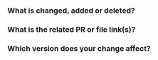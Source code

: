 <!--Thanks for your contribution to TiDB documentation. See [CONTRIBUTING](https://github.com/pingcap/community/blob/master/CONTRIBUTING.md) before filing this PR.-->

### What is changed, added or deleted? <!--Required-->

<!--Tell us what you did and why.-->

### What is the related PR or file link(s)? <!--Write "N/A" or remove this item if it is not applicable-->

<!--Provide a reference link that is related to your change. For example, a link in the pingcap/docs repository. -->

### Which version does your change affect? <!--Required; write "N/A" if it is not applicable-->

<!--Specify the version or versions that your change affect by adding a label at the right-hand side of this page. "dev" indicates the latest development version. "v3.0"/"v3.1"/"v2.1" indicates the documentation of TiDB 3.0/3.1-beta/2.1. If your change affects multiple versions, please update the documents for ALL the necessary versions.-->
